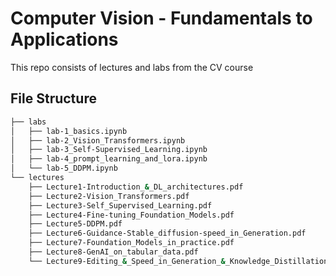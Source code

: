 # Computer Vision - Fundamentals to Applications

This repo consists of lectures and labs from the CV course 

## File Structure

``` bash
├── labs
│   ├── lab-1_basics.ipynb
│   ├── lab-2_Vision_Transformers.ipynb
│   ├── lab-3_Self-Supervised_Learning.ipynb
│   ├── lab-4_prompt_learning_and_lora.ipynb
│   └── lab-5_DDPM.ipynb
└── lectures
    ├── Lecture1-Introduction_&_DL_architectures.pdf
    ├── Lecture2-Vision_Transformers.pdf
    ├── Lecture3-Self_Supervised_Learning.pdf
    ├── Lecture4-Fine-tuning_Foundation_Models.pdf
    ├── Lecture5-DDPM.pdf
    ├── Lecture6-Guidance-Stable_diffusion-speed_in_Generation.pdf
    ├── Lecture7-Foundation_Models_in_practice.pdf
    ├── Lecture8-GenAI_on_tabular_data.pdf
    └── Lecture9-Editing_&_Speed_in_Generation_&_Knowledge_Distillation.pdf

```

